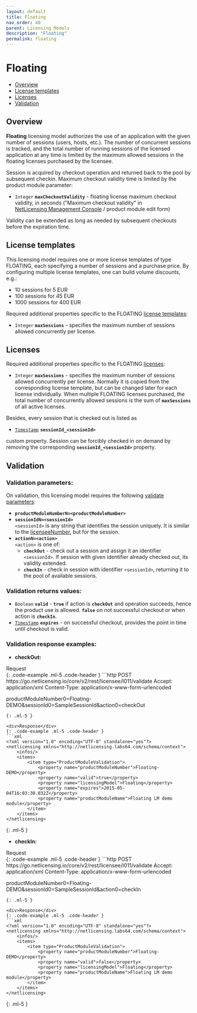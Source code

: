 ```yaml
---
layout: default
title: Floating
nav_order: 40
parent: Licensing Models
description: "Floating"
permalink: floating
---
```


Floating
========

-   [Overview](#overview)
-   [License templates](#license-templates)
-   [Licenses](#licenses)
-   [Validation](#validation)

Overview
--------

**Floating** licensing model authorizes the use of an application with the given
number of sessions (users, hosts, etc.). The number of concurrent sessions is
tracked, and the total number of running sessions of the licensed application
at any time is limited by the maximum allowed sessions in the floating licenses
purchased by the licensee.

Session is acquired by checkout operation and returned back to the pool by
subsequent checkin. Maximum checkout validity time is limited by the product
module parameter:

-   `Integer` **`maxCheckoutValidity`** - floating license maximum checkout
    validity, in seconds ("Maximum checkout validity" in
    <a href="http://l64.cc/nlUI" class="external-link">
    NetLicensing Management Console</a> / product module edit form)

Validity can be extended as long as needed by subsequent checkouts before the
expiration time.

License templates
-----------------

This licensing model requires one or more license templates of type FLOATING,
each specifying a number of sessions and a purchase price. By configuring
multiple license templates, one can build volume discounts, e.g.:

-   10 sessions for 5 EUR
-   100 sessions for 45 EUR
-   1000 sessions for 400 EUR

Required additional properties specific to the FLOATING
[license templates](object-model#license-template):

-   `Integer` **`maxSessions`** - specifies the maximum number of sessions
    allowed concurrently per license.

Licenses
--------

Required additional properties specific to the FLOATING
[licenses](object-model#license):

-   `Integer` **`maxSessions`** - specifies the maximum number of sessions
    allowed concurrently per license. Normally it is copied from the
    corresponding license template, but can be changed later for each
    license individually. When multiple FLOATING licenses purchased, the
    total number of concurrently allowed sessions is the sum
    of **`maxSessions`** of all active licenses.

Besides, every session that is checked out is listed as

-   [`Timestamp`](restful-api#data-types) **`sessionId_<sessionId>`**

custom property. Session can be forcibly checked in on demand by
removing the corresponding **`sessionId_<sessionId>`** property.

Validation
----------

### Validation parameters:

On validation, this licensing model requires the following
[validate parameters](licensee-services#validate-licensee):

-   **`productModuleNumberN=<productModuleNumber>`**
-   **`sessionIdN=<sessionId>`**  
    `<sessionId>` is any string that identifies the session uniquely. It
    is similar to the [licenseeNumber](glossary), but for the session.
-   **`actionN=<action>`**  
    `<action>` is one of:
    -   **`checkOut`** - check out a session and assign it an identifier
        `<sessionId>`. If session with given identifier already checked
        out, its validity extended.
    -   **`checkIn`** - check in session with identifier `<sessionId>`,
        returning it to the pool of available sessions.

### Validation returns values:

-   `Boolean` **`valid`** - **`true`** if action is **`checkOut`** and operation
    succeeds, hence the product use is allowed. **`false`** on not
    successful checkout or when action is **`checkIn`**.
-   [`Timestamp`](restful-api#data-types) **`expires`** -
    on successful checkout, provides the point in time until checkout is
    valid.

### Validation response examples:
-   **checkOut:**
<div>Request</div>
{: .code-example .ml-5 .code-header }
```http
POST https://go.netlicensing.io/core/v2/rest/licensee/I011/validate
Accept: application/xml
Content-Type: application/x-www-form-urlencoded

productModuleNumber0=Floating-DEMO&sessionId0=SampleSessionId&action0=checkOut
```
{: .ml-5 }

<div>Response</div>
{: .code-example .ml-5 .code-header }
```xml
<?xml version="1.0" encoding="UTF-8" standalone="yes"?>
<netlicensing xmlns="http://netlicensing.labs64.com/schema/context">
    <infos/>
    <items>
        <item type="ProductModuleValidation">
            <property name="productModuleNumber">Floating-DEMO</property>
            <property name="valid">true</property>
            <property name="licensingModel">Floating</property>
            <property name="expires">2015-05-04T16:03:30.032Z</property>
            <property name="productModuleName">Floating LM demo module</property>
        </item>
    </items>
</netlicensing>
```
{: .ml-5 }

-   **checkIn:**
<div>Request</div>
{: .code-example .ml-5 .code-header }
```http
POST https://go.netlicensing.io/core/v2/rest/licensee/I011/validate
Accept: application/xml
Content-Type: application/x-www-form-urlencoded

productModuleNumber0=Floating-DEMO&sessionId0=SampleSessionId&action0=checkIn
```
{: .ml-5 }

<div>Response</div>
{: .code-example .ml-5 .code-header }
```xml
<?xml version="1.0" encoding="UTF-8" standalone="yes"?>
<netlicensing xmlns="http://netlicensing.labs64.com/schema/context">
    <infos/>
    <items>
        <item type="ProductModuleValidation">
            <property name="productModuleNumber">Floating-DEMO</property>
            <property name="valid">false</property>
            <property name="licensingModel">Floating</property>
            <property name="productModuleName">Floating LM demo module</property>
        </item>
    </items>
</netlicensing>
```
{: .ml-5 }
